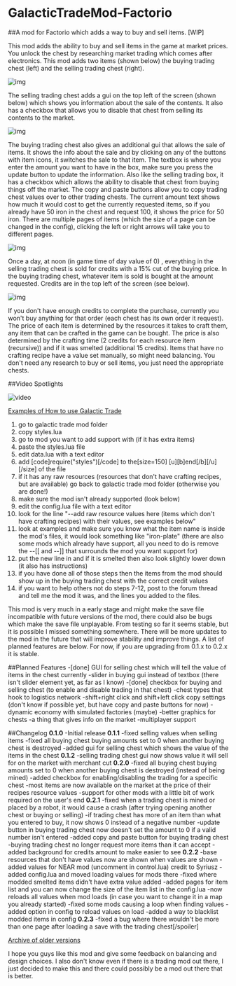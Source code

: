 # GalacticTradeMod-Factorio
##A mod for Factorio which adds a way to buy and sell items. [WIP]

This mod adds the ability to buy and sell items in the game at market prices. You unlock the chest by researching market trading which comes after electronics. This mod adds two items (shown below) the buying trading chest (left) and the selling trading chest (right).

![img](https://i.imgur.com/Ot9TUrL.jpg?1)

The selling trading chest adds a gui on the top left of the screen (shown below) which shows you information about the sale of the contents. It also has a checkbox that allows you to disable that chest from selling its contents to the market.

![img](https://i.imgur.com/Vt2hRGc.jpg?1)

The buying trading chest also gives an additional gui that allows the sale of items. It shows the info about the sale and by clicking on any of the buttons with item icons, it switches the sale to that item. The textbox is where you enter the amount you want to have in the box, make sure you press the update button to update the information. Also like the selling trading box, it has a checkbox which allows the ability to disable that chest from buying things off the market. The copy and paste buttons allow you to copy trading chest values over to other trading chests. The current amount text shows how much it would cost to get the currently requested items, so if you already have 50 iron in the chest and request 100, it shows the price for 50 iron. There are multiple pages of items (which the size of a page can be changed in the config), clicking the left or right arrows will take you to different pages.

![img](https://i.imgur.com/Dg2NVg2.jpg?1)

Once a day, at noon (in game time of day value of 0) , everything in the selling trading chest is sold for credits with a 15% cut of the buying price. In the buying trading chest, whatever item is sold is bought at the amount requested. Credits are in the top left of the screen (see below). 

![img](https://i.imgur.com/iA9Ehnb.jpg?1)

If you don't have enough credits to complete the purchase, currently you won't buy anything for that order (each chest has its own order it request). The price of each item is determined by the resources it takes to craft them, any item that can be crafted in the game can be bought. The price is also determined by the crafting time (2 credits for each resource item (recursive)) and if it was smelted (additional 15 credits). Items that have no crafting recipe have a value set manually, so might need balancing. You don't need any research to buy or sell items, you just need the appropriate chests.

##Video Spotlights

![video](https://youtu.be/TtKj1XPknTc)


[Examples of How to use Galactic Trade](https://imgur.com/a/EYi8M)

1. go to galactic trade mod folder
2. copy styles.lua
3. go to mod you want to add support with (if it has extra items)
4. paste the styles.lua file
5. edit data.lua with a text editor
6. add [code]require("styles")[/code] to the[size=150] [u][b]end[/b][/u][/size] of the file
7. if it has any raw resources (resources that don't have crafting recipes, but are available) go back to galactic trade mod folder (otherwise you are done!)
8. make sure the mod isn't already supported (look below)
8. edit the config.lua file with a text editor
9. look for the line "--add raw resource values here (items which don't have crafting recipes) with their values, see examples below"
10. look at examples and make sure you know what the item name is inside the mod's files, it would look something like "iron-plate"
(there are also some mods which already have support, all you need to do is remove the --[[ and --]] that surrounds the mod you want support for)
11. put the new line in and if it is smelted then also look slightly lower down (it also has instructions)
12. if you have done all of those steps then the items from the mod should show up in the buying trading chest with the correct credit values
13. if you want to help others not do steps 7-12, post to the forum thread and tell me the mod it was, and the lines you added to the files.

This mod is very much in a early stage and might make the save file incompatible with future versions of the mod, there could also be bugs which make the save file unplayable. From testing so far it seems stable, but it is possible I missed something somewhere. There will be more updates to the mod in the future that will improve stability and improve things. A list of planned features are below. For now, if you are upgrading from 0.1.x to 0.2.x it is stable.

##Planned Features
-[done] GUI for selling chest which will tell the value of items in the chest currently
-slider in buying gui instead of textbox (there isn't slider element yet, as far as I know)
-[done] checkbox for buying and selling chest (to enable and disable trading in that chest)
-chest types that hook to logistics network
-shift+right click and shift+left click copy settings (don't know if possible yet, but have copy and paste buttons for now)
-dynamic economy with simulated factories (maybe)
-better graphics for chests
-a thing that gives info on the market
-multiplayer support


##Changelog
**0.1.0**
 -Initial release
**0.1.1**
 -fixed selling values when selling items
 -fixed all buying chest buying amounts set to 0 when another buying chest is destroyed
 -added gui for selling chest which shows the value of the items in the chest
**0.1.2**
 -selling trading chest gui now shows value it will sell for on the market with merchant cut
**0.2.0**
 -fixed all buying chest buying amounts set to 0 when another buying chest is destroyed (instead of being mined)
 -added checkbox for enabling/disabling the trading for a specific chest
 -most items are now available on the market at the price of their recipes resource values
 -support for other mods with a little bit of work required on the user's end
**0.2.1**
 -fixed when a trading chest is mined or placed by a robot, it would cause a crash (after trying opening another chest or buying or selling)
 -if trading chest has more of an item than what you entered to buy, it now shows 0 instead of a negative number
 -update button in buying trading chest now doesn't set the amount to 0 if a valid number isn't entered
 -added copy and paste button for buying trading chest
 -buying trading chest no longer request more items than it can accept
 -added background for credits amount to make easier to see
**0.2.2**
 -base resources that don't have values now are shown when values are shown
 -added values for NEAR mod (uncomment in control.lua) credit to Syriusz
 -added config.lua and moved loading values for mods there
 -fixed where modded smelted items didn't have extra value added
 -added pages for item list and you can now change the size of the item list in the config.lua
 -now reloads all values when mod loads (in case you want to change it in a map you already started)
 -fixed some mods causing a loop when finding values
 -added option in config to reload values on load
 -added a way to blacklist modded items in config
**0.2.3**
 -fixed a bug where there wouldn't be more than one page after loading a save with the trading chest[/spoiler]

 [Archive of older versions](https://drive.google.com/folderview?id=0B-yFva9bu-RVfmFVdV9UU3c2bzlDMnJPWW9SX3psVEs2TUdiOElUWGVTaVZ4SDYxY2pQNlk&usp=sharing)

I hope you guys like this mod and give some feedback on balancing and design choices. I also don't know even if there is a trading mod out there, I just decided to make this and there could possibly be a mod out there that is better.
